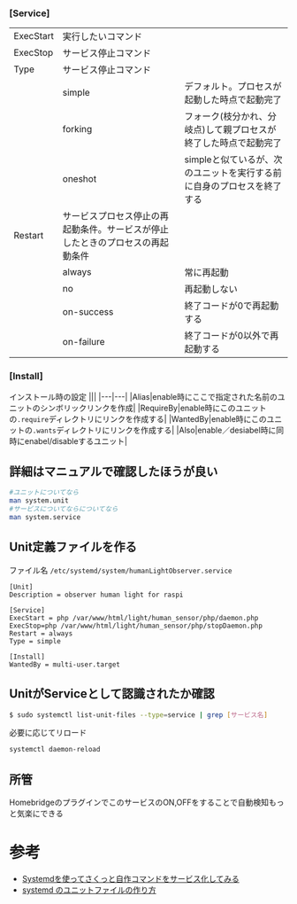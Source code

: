 ### [Service]
||||
|---|---|---|
|ExecStart|実行したいコマンド||
|ExecStop|サービス停止コマンド||
|Type|サービス停止コマンド||
||simple|デフォルト。プロセスが起動した時点で起動完了|
||forking|フォーク(枝分かれ、分岐点)して親プロセスが終了した時点で起動完了|
||oneshot|simpleと似ているが、次のユニットを実行する前に自身のプロセスを終了する|
|Restart|サービスプロセス停止の再起動条件。サービスが停止したときのプロセスの再起動条件|
||always|常に再起動|
||no|再起動しない|
||on-success|終了コードが0で再起動する|
||on-failure|終了コードが0以外で再起動する|
### [Install]
インストール時の設定
|||
|---|---|
|Alias|enable時にここで指定された名前のユニットのシンボリックリンクを作成|
|RequireBy|enable時にこのユニットの`.require`ディレクトリにリンクを作成する|
|WantedBy|enable時にこのユニットの`.wants`ディレクトリにリンクを作成する|
|Also|enable／desiabel時に同時にenabel/disableするユニット|

## 詳細はマニュアルで確認したほうが良い
```bash
#ユニットについてなら
man system.unit
#サービスについてならについてなら
man system.service
```
## Unit定義ファイルを作る
ファイル名
`/etc/systemd/system/humanLightObserver.service`
```:/etc/systemd/system/humanLightObserver.service/humanLightObserver.service
[Unit]
Description = observer human light for raspi

[Service]
ExecStart = php /var/www/html/light/human_sensor/php/daemon.php
ExecStop=php /var/www/html/light/human_sensor/php/stopDaemon.php
Restart = always
Type = simple

[Install]
WantedBy = multi-user.target
```
## UnitがServiceとして認識されたか確認
```bash
$ sudo systemctl list-unit-files --type=service | grep [サービス名]
```
必要に応じてリロード
```bash
systemctl daemon-reload
```


## 所管
HomebridgeのプラグインでこのサービスのON,OFFをすることで自動検知もっと気楽にできる

# 参考
- [Systemdを使ってさくっと自作コマンドをサービス化してみる](https://qiita.com/DQNEO/items/0b5d0bc5d3cf407cb7ff)
- [systemd のユニットファイルの作り方](https://tex2e.github.io/blog/linux/create-my-systemd-service)